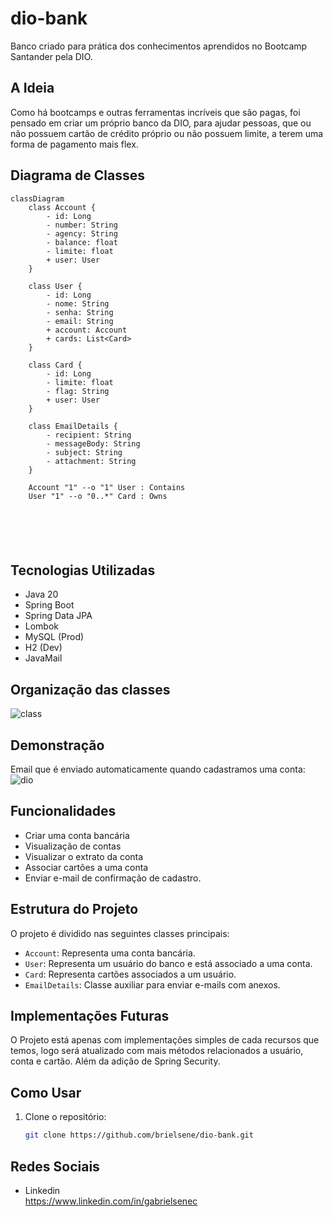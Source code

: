 # dio-bank
Banco criado para prática dos conhecimentos aprendidos no Bootcamp Santander pela DIO.

## A Ideia
Como há bootcamps e outras ferramentas incríveis que são pagas, foi pensado em criar um próprio banco da DIO, para ajudar pessoas, que ou não possuem cartão de crédito próprio ou não possuem limite,
a terem uma forma de pagamento mais flex.

## Diagrama de Classes
```mermaid
classDiagram
    class Account {
        - id: Long
        - number: String
        - agency: String
        - balance: float
        - limite: float
        + user: User
    }

    class User {
        - id: Long
        - nome: String
        - senha: String
        - email: String
        + account: Account
        + cards: List<Card>
    }

    class Card {
        - id: Long
        - limite: float
        - flag: String
        + user: User
    }

    class EmailDetails {
        - recipient: String
        - messageBody: String
        - subject: String
        - attachment: String
    }

    Account "1" --o "1" User : Contains
    User "1" --o "0..*" Card : Owns



    
   
```

## Tecnologias Utilizadas

- Java 20
- Spring Boot
- Spring Data JPA
- Lombok
- MySQL (Prod)
- H2 (Dev)
- JavaMail

## Organização das classes
![class](https://github.com/brielsene/dio-bank/assets/87671071/203fdf21-da48-4d37-8cc3-bfa9b6bf8985)

## Demonstração
Email que é enviado automaticamente quando cadastramos uma conta:
<br>
![dio](https://github.com/brielsene/dio-bank/assets/87671071/44835d50-4e01-4056-b11f-ffa272dad3ce)



## Funcionalidades
- Criar uma conta bancária
- Visualização de contas
- Visualizar o extrato da conta
- Associar cartões a uma conta
- Enviar e-mail de confirmação de cadastro.

## Estrutura do Projeto

O projeto é dividido nas seguintes classes principais:

- `Account`: Representa uma conta bancária.
- `User`: Representa um usuário do banco e está associado a uma conta.
- `Card`: Representa cartões associados a um usuário.
- `EmailDetails`: Classe auxiliar para enviar e-mails com anexos.

## Implementações Futuras
O Projeto está apenas com implementações simples de cada recursos que temos, logo será atualizado com mais métodos relacionados a usuário, conta e cartão.
Além da adição de Spring Security.

## Como Usar

1. Clone o repositório:

   ```bash
   git clone https://github.com/brielsene/dio-bank.git

## Redes Sociais
- Linkedin
  <br>
https://www.linkedin.com/in/gabrielsenec



